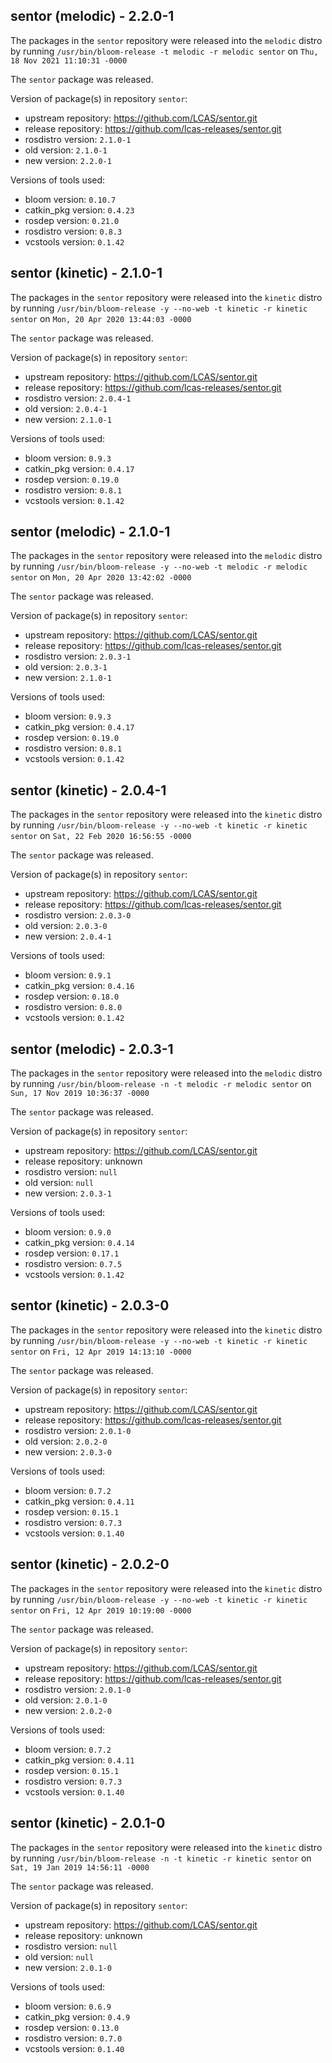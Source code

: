 ## sentor (melodic) - 2.2.0-1

The packages in the `sentor` repository were released into the `melodic` distro by running `/usr/bin/bloom-release -t melodic -r melodic sentor` on `Thu, 18 Nov 2021 11:10:31 -0000`

The `sentor` package was released.

Version of package(s) in repository `sentor`:

- upstream repository: https://github.com/LCAS/sentor.git
- release repository: https://github.com/lcas-releases/sentor.git
- rosdistro version: `2.1.0-1`
- old version: `2.1.0-1`
- new version: `2.2.0-1`

Versions of tools used:

- bloom version: `0.10.7`
- catkin_pkg version: `0.4.23`
- rosdep version: `0.21.0`
- rosdistro version: `0.8.3`
- vcstools version: `0.1.42`


## sentor (kinetic) - 2.1.0-1

The packages in the `sentor` repository were released into the `kinetic` distro by running `/usr/bin/bloom-release -y --no-web -t kinetic -r kinetic sentor` on `Mon, 20 Apr 2020 13:44:03 -0000`

The `sentor` package was released.

Version of package(s) in repository `sentor`:

- upstream repository: https://github.com/LCAS/sentor.git
- release repository: https://github.com/lcas-releases/sentor.git
- rosdistro version: `2.0.4-1`
- old version: `2.0.4-1`
- new version: `2.1.0-1`

Versions of tools used:

- bloom version: `0.9.3`
- catkin_pkg version: `0.4.17`
- rosdep version: `0.19.0`
- rosdistro version: `0.8.1`
- vcstools version: `0.1.42`


## sentor (melodic) - 2.1.0-1

The packages in the `sentor` repository were released into the `melodic` distro by running `/usr/bin/bloom-release -y --no-web -t melodic -r melodic sentor` on `Mon, 20 Apr 2020 13:42:02 -0000`

The `sentor` package was released.

Version of package(s) in repository `sentor`:

- upstream repository: https://github.com/LCAS/sentor.git
- release repository: https://github.com/lcas-releases/sentor.git
- rosdistro version: `2.0.3-1`
- old version: `2.0.3-1`
- new version: `2.1.0-1`

Versions of tools used:

- bloom version: `0.9.3`
- catkin_pkg version: `0.4.17`
- rosdep version: `0.19.0`
- rosdistro version: `0.8.1`
- vcstools version: `0.1.42`


## sentor (kinetic) - 2.0.4-1

The packages in the `sentor` repository were released into the `kinetic` distro by running `/usr/bin/bloom-release -y --no-web -t kinetic -r kinetic sentor` on `Sat, 22 Feb 2020 16:56:55 -0000`

The `sentor` package was released.

Version of package(s) in repository `sentor`:

- upstream repository: https://github.com/LCAS/sentor.git
- release repository: https://github.com/lcas-releases/sentor.git
- rosdistro version: `2.0.3-0`
- old version: `2.0.3-0`
- new version: `2.0.4-1`

Versions of tools used:

- bloom version: `0.9.1`
- catkin_pkg version: `0.4.16`
- rosdep version: `0.18.0`
- rosdistro version: `0.8.0`
- vcstools version: `0.1.42`


## sentor (melodic) - 2.0.3-1

The packages in the `sentor` repository were released into the `melodic` distro by running `/usr/bin/bloom-release -n -t melodic -r melodic sentor` on `Sun, 17 Nov 2019 10:36:37 -0000`

The `sentor` package was released.

Version of package(s) in repository `sentor`:

- upstream repository: https://github.com/LCAS/sentor.git
- release repository: unknown
- rosdistro version: `null`
- old version: `null`
- new version: `2.0.3-1`

Versions of tools used:

- bloom version: `0.9.0`
- catkin_pkg version: `0.4.14`
- rosdep version: `0.17.1`
- rosdistro version: `0.7.5`
- vcstools version: `0.1.42`


## sentor (kinetic) - 2.0.3-0

The packages in the `sentor` repository were released into the `kinetic` distro by running `/usr/bin/bloom-release -y --no-web -t kinetic -r kinetic sentor` on `Fri, 12 Apr 2019 14:13:10 -0000`

The `sentor` package was released.

Version of package(s) in repository `sentor`:

- upstream repository: https://github.com/LCAS/sentor.git
- release repository: https://github.com/lcas-releases/sentor.git
- rosdistro version: `2.0.1-0`
- old version: `2.0.2-0`
- new version: `2.0.3-0`

Versions of tools used:

- bloom version: `0.7.2`
- catkin_pkg version: `0.4.11`
- rosdep version: `0.15.1`
- rosdistro version: `0.7.3`
- vcstools version: `0.1.40`


## sentor (kinetic) - 2.0.2-0

The packages in the `sentor` repository were released into the `kinetic` distro by running `/usr/bin/bloom-release -y --no-web -t kinetic -r kinetic sentor` on `Fri, 12 Apr 2019 10:19:00 -0000`

The `sentor` package was released.

Version of package(s) in repository `sentor`:

- upstream repository: https://github.com/LCAS/sentor.git
- release repository: https://github.com/lcas-releases/sentor.git
- rosdistro version: `2.0.1-0`
- old version: `2.0.1-0`
- new version: `2.0.2-0`

Versions of tools used:

- bloom version: `0.7.2`
- catkin_pkg version: `0.4.11`
- rosdep version: `0.15.1`
- rosdistro version: `0.7.3`
- vcstools version: `0.1.40`


## sentor (kinetic) - 2.0.1-0

The packages in the `sentor` repository were released into the `kinetic` distro by running `/usr/bin/bloom-release -n -t kinetic -r kinetic sentor` on `Sat, 19 Jan 2019 14:56:11 -0000`

The `sentor` package was released.

Version of package(s) in repository `sentor`:

- upstream repository: https://github.com/LCAS/sentor.git
- release repository: unknown
- rosdistro version: `null`
- old version: `null`
- new version: `2.0.1-0`

Versions of tools used:

- bloom version: `0.6.9`
- catkin_pkg version: `0.4.9`
- rosdep version: `0.13.0`
- rosdistro version: `0.7.0`
- vcstools version: `0.1.40`



